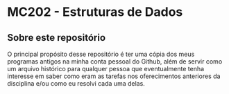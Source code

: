 #  MC202 - Estruturas de Dados

## Sobre este repositório
O principal propósito desse repositório é ter uma cópia dos meus programas antigos na minha conta pessoal do Github, além de servir como um arquivo histórico para qualquer pessoa que eventualmente tenha interesse em saber como eram as tarefas nos oferecimentos anteriores da disciplina e/ou como eu resolvi cada uma delas.
